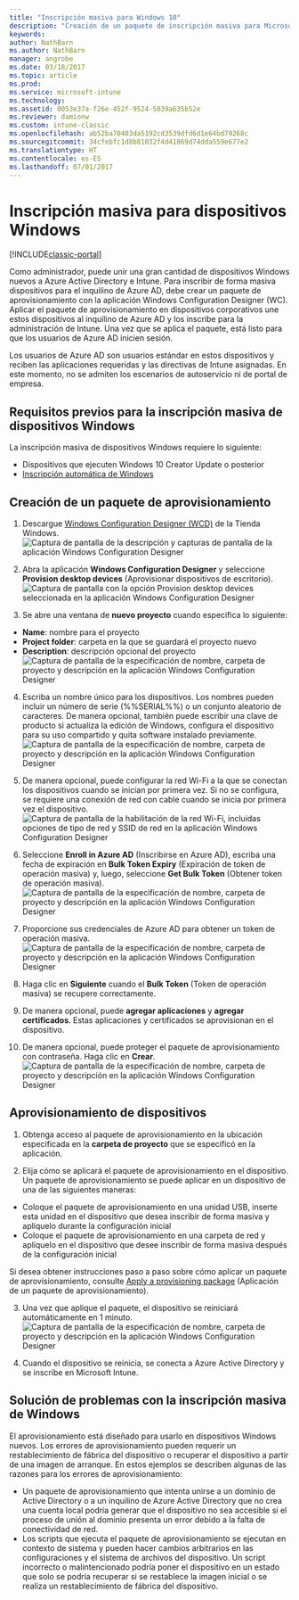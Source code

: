 ```yaml
---
title: "Inscripción masiva para Windows 10"
description: "Creación de un paquete de inscripción masiva para Microsoft Intune"
keywords: 
author: NathBarn
ms.author: NathBarn
manager: angrobe
ms.date: 03/18/2017
ms.topic: article
ms.prod: 
ms.service: microsoft-intune
ms.technology: 
ms.assetid: 0053e37a-f26e-452f-9524-5039a635b52e
ms.reviewer: damionw
ms.custom: intune-classic
ms.openlocfilehash: ab52ba70403da5192cd3539dfd6d1e64bd79268c
ms.sourcegitcommit: 34cfebfc1d8b81032f4d41869d74dda559e677e2
ms.translationtype: HT
ms.contentlocale: es-ES
ms.lasthandoff: 07/01/2017
---
```

# <a name="bulk-enrollment-for-windows-devices"></a>Inscripción masiva para dispositivos Windows

[!INCLUDE[classic-portal](../includes/classic-portal.md)]

Como administrador, puede unir una gran cantidad de dispositivos Windows nuevos a Azure Active Directory e Intune. Para inscribir de forma masiva dispositivos para el inquilino de Azure AD, debe crear un paquete de aprovisionamiento con la aplicación Windows Configuration Designer (WC). Aplicar el paquete de aprovisionamiento en dispositivos corporativos une estos dispositivos al inquilino de Azure AD y los inscribe para la administración de Intune. Una vez que se aplica el paquete, está listo para que los usuarios de Azure AD inicien sesión.

Los usuarios de Azure AD son usuarios estándar en estos dispositivos y reciben las aplicaciones requeridas y las directivas de Intune asignadas. En este momento, no se admiten los escenarios de autoservicio ni de portal de empresa.

## <a name="prerequisites-for-windows-devices-bulk-enrollment"></a>Requisitos previos para la inscripción masiva de dispositivos Windows

La inscripción masiva de dispositivos Windows requiere lo siguiente:

- Dispositivos que ejecuten Windows 10 Creator Update o posterior
- [Inscripción automática de Windows](/intune-classic/deploy-use/set-up-windows-device-management-with-microsoft-intune#enable-windows-10-automatic-enrollment)

## <a name="create-a-provisioning-package"></a>Creación de un paquete de aprovisionamiento

1. Descargue [Windows Configuration Designer (WCD)](https://www.microsoft.com/store/apps/9nblggh4tx22) de la Tienda Windows.
![Captura de pantalla de la descripción y capturas de pantalla de la aplicación Windows Configuration Designer](../media/bulk-enroll-store.png)

2. Abra la aplicación **Windows Configuration Designer** y seleccione **Provision desktop devices** (Aprovisionar dispositivos de escritorio).
![Captura de pantalla con la opción Provision desktop devices seleccionada en la aplicación Windows Configuration Designer](../media/bulk-enroll-select.png)

3. Se abre una ventana de **nuevo proyecto** cuando especifica lo siguiente:
  - **Name**: nombre para el proyecto
  - **Project folder**: carpeta en la que se guardará el proyecto nuevo
  - **Description**: descripción opcional del proyecto ![Captura de pantalla de la especificación de nombre, carpeta de proyecto y descripción en la aplicación Windows Configuration Designer](../media/bulk-enroll-name.png)

4.  Escriba un nombre único para los dispositivos. Los nombres pueden incluir un número de serie (%%SERIAL%%) o un conjunto aleatorio de caracteres. De manera opcional, también puede escribir una clave de producto si actualiza la edición de Windows, configura el dispositivo para su uso compartido y quita software instalado previamente.<BR>
![Captura de pantalla de la especificación de nombre, carpeta de proyecto y descripción en la aplicación Windows Configuration Designer](../media/bulk-enroll-device.png)

5.  De manera opcional, puede configurar la red Wi-Fi a la que se conectan los dispositivos cuando se inician por primera vez.  Si no se configura, se requiere una conexión de red con cable cuando se inicia por primera vez el dispositivo.
![Captura de pantalla de la habilitación de la red Wi-Fi, incluidas opciones de tipo de red y SSID de red en la aplicación Windows Configuration Designer](../media/bulk-enroll-network.png)

6.  Seleccione **Enroll in Azure AD** (Inscribirse en Azure AD), escriba una fecha de expiración en **Bulk Token Expiry** (Expiración de token de operación masiva) y, luego, seleccione **Get Bulk Token** (Obtener token de operación masiva).
![Captura de pantalla de la especificación de nombre, carpeta de proyecto y descripción en la aplicación Windows Configuration Designer](../media/bulk-enroll-account.png)

7. Proporcione sus credenciales de Azure AD para obtener un token de operación masiva.
![Captura de pantalla de la especificación de nombre, carpeta de proyecto y descripción en la aplicación Windows Configuration Designer](../media/bulk-enroll-cred.png)

8.  Haga clic en **Siguiente** cuando el **Bulk Token** (Token de operación masiva) se recupere correctamente.

9. De manera opcional, puede **agregar aplicaciones** y **agregar certificados**. Estas aplicaciones y certificados se aprovisionan en el dispositivo.

10. De manera opcional, puede proteger el paquete de aprovisionamiento con contraseña.  Haga clic en **Crear**.
![Captura de pantalla de la especificación de nombre, carpeta de proyecto y descripción en la aplicación Windows Configuration Designer](../media/bulk-enroll-create.png)

## <a name="provision-devices"></a>Aprovisionamiento de dispositivos

1. Obtenga acceso al paquete de aprovisionamiento en la ubicación especificada en la **carpeta de proyecto** que se especificó en la aplicación.

2. Elija cómo se aplicará el paquete de aprovisionamiento en el dispositivo.  Un paquete de aprovisionamiento se puede aplicar en un dispositivo de una de las siguientes maneras:
 - Coloque el paquete de aprovisionamiento en una unidad USB, inserte esta unidad en el dispositivo que desea inscribir de forma masiva y aplíquelo durante la configuración inicial
 - Coloque el paquete de aprovisionamiento en una carpeta de red y aplíquelo en el dispositivo que desee inscribir de forma masiva después de la configuración inicial

 Si desea obtener instrucciones paso a paso sobre cómo aplicar un paquete de aprovisionamiento, consulte [Apply a provisioning package](https://technet.microsoft.com/itpro/windows/configure/provisioning-apply-package) (Aplicación de un paquete de aprovisionamiento).

3. Una vez que aplique el paquete, el dispositivo se reiniciará automáticamente en 1 minuto.
 ![Captura de pantalla de la especificación de nombre, carpeta de proyecto y descripción en la aplicación Windows Configuration Designer](../media/bulk-enroll-add.png)

4. Cuando el dispositivo se reinicia, se conecta a Azure Active Directory y se inscribe en Microsoft Intune.

## <a name="troubleshooting-windows-bulk-enrollment"></a>Solución de problemas con la inscripción masiva de Windows

El aprovisionamiento está diseñado para usarlo en dispositivos Windows nuevos. Los errores de aprovisionamiento pueden requerir un restablecimiento de fábrica del dispositivo o recuperar el dispositivo a partir de una imagen de arranque. En estos ejemplos se describen algunas de las razones para los errores de aprovisionamiento:

- Un paquete de aprovisionamiento que intenta unirse a un dominio de Active Directory o a un inquilino de Azure Active Directory que no crea una cuenta local podría generar que el dispositivo no sea accesible si el proceso de unión al dominio presenta un error debido a la falta de conectividad de red.
- Los scripts que ejecuta el paquete de aprovisionamiento se ejecutan en contexto de sistema y pueden hacer cambios arbitrarios en las configuraciones y el sistema de archivos del dispositivo. Un script incorrecto o malintencionado podría poner el dispositivo en un estado que solo se podría recuperar si se restablece la imagen inicial o se realiza un restablecimiento de fábrica del dispositivo.
